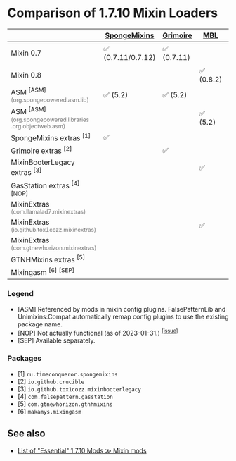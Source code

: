 # Comparison of 1.7.10 Mixin Loaders

|   | [SpongeMixins](https://github.com/GTNewHorizons/SpongeMixins) | [Grimoire](https://github.com/Aizistral-Studios/Grimoire) | [MBL](https://github.com/tox1cozZ/mixin-booter-legacy) | [GasStation](https://github.com/FalsePattern/GasStation) | [GTNHMixins](https://github.com/GTNewHorizons/GTNHMixins) | [GTNHMixinsLite](https://github.com/makamys/GTNHMixinsLite) | [UniMixins](https://github.com/LegacyModdingMC/UniMixins) |
| -- | -- | -- | -- | -- | -- | -- | -- |
| Mixin 0.7 | ✅ (0.7.11/0.7.12) | ✅ (0.7.11) | | ✴️ (Partial compat) | | | ✴️ (Partial compat) |
| Mixin 0.8 | | | ✅ (0.8.2) | ✅ (0.8.5-GasMix) | ✅ (0.8.5-GTNH) | | ✅ (0.8.5-UniMix) |
| ASM <sup>[ASM]</sup><br><span style="opacity: 0.6;font-size: 0.8em;">(org.spongepowered&#8203;.asm.lib)</span> | ✅ (5.2) | ✅ (5.2) | | ✅ (5.2) | | | ✅ (9.4) |
| ASM <sup>[ASM]</sup><br><span style="opacity: 0.6;font-size: 0.8em;">(org.spongepowered&#8203;.libraries&#8203;.org.objectweb.asm)</span> | | | ✅ (5.2) | | ✅ (9.4) | | ✴️ (Emulated) |
| SpongeMixins extras <sup>[1]</sup> | ✅ | | | ✅ | ✅ | | ✅ |
| Grimoire extras <sup>[2]</sup> | | ✅ | | | | |
| MixinBooterLegacy extras <sup>[3]</sup> | | | ✅ | ✅ | | | ✅ |
| GasStation extras <sup>[4]</sup> <sup>[NOP]</sup> | | | | ✅ | | | ✅ |
| MixinExtras <br><span style="opacity: 0.6;font-size: 0.8em;">(com.llamalad7.mixinextras)</span> | | | | ✅ | | | ✅ |
| MixinExtras <br><span style="opacity: 0.6;font-size: 0.8em;">(io.github.tox1cozz.mixinextras)</span> | | | ✅ | | | | ✅ |
| MixinExtras <br><span style="opacity: 0.6;font-size: 0.8em;">(com.gtnewhorizon.mixinextras)</span> | | | | | ✅ | ✅ | ✅ |
| GTNHMixins extras <sup>[5]</sup> | | | | | ✅ | ✅ | ✅ |
| Mixingasm <sup>[6]</sup> <sup>[SEP]</sup> | | | | ✅ | | | ✅ |

### Legend

* [ASM] Referenced by mods in mixin config plugins. FalsePatternLib and Unimixins:Compat automatically remap config plugins to use the existing package name. 
* [NOP] Not actually functional (as of 2023-01-31.) <sup>[[issue]](https://github.com/FalsePattern/GasStation/issues/15)</sup>
* [SEP] Available separately.

### Packages

* [1] `ru.timeconqueror.spongemixins`
* [2] `io.github.crucible`
* [3] `io.github.tox1cozz.mixinbooterlegacy`
* [4] `com.falsepattern.gasstation`
* [5] `com.gtnewhorizon.gtnhmixins`
* [6] `makamys.mixingasm`

## See also

* [List of "Essential" 1.7.10 Mods ≫ Mixin mods](https://gist.github.com/makamys/7cb74cd71d93a4332d2891db2624e17c#mixin-mods)
